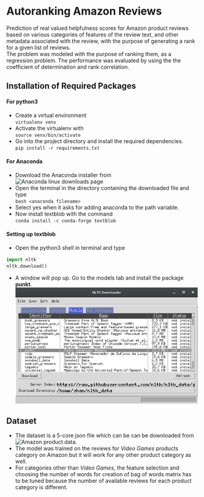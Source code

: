 # Autoranking Amazon Reviews

Prediction of real valued helpfulness scores for Amazon product reviews based on various categories of features of the review text, and other metadata associated with the review, with the purpose of generating a rank for a given list of reviews.  
The problem was modeled with the purpose of ranking them, as a regression problem. The performance was evaluated by using the the coefficient of determination and rank correlation.

## Installation of Required Packages

#### For python3
+ Create a virtual environment  
`virtualenv venv`
+ Activate the virtualenv with  
`source venv/bin/activate`
+ Go into the project directory and install the required dependencies.  
`pip install -r requirements.txt`

#### For Anaconda
+ Download the Anaconda installer from ![Anaconda linux downloads page](https://www.anaconda.com/download/#linux)
+ Open the terminal in the directory containing the downloaded file and type  
`bash <anaconda filename>`
+ Select yes when it asks for adding anaconda to the path variable.
+ Now install textblob with the command  
`conda install -c conda-forge textblob`

#### Setting up textblob
+ Open the python3 shell in terminal and type
```python
import nltk
nltk.download()
```
+ A window will pop up. Go to the models tab and install the package **punkt**.  
![Install punkt](setup_nltk.png)

## Dataset

+ The dataset is a 5-core json file which can be can be downloaded from ![Amazon product data](http://jmcauley.ucsd.edu/data/amazon/).
+ The model was trained on the reviews for *Video Games* products category on Amazon but it will work for any other product category as well.
+ For categories other than *Video Games*, the feature selection and choosing the number of words for creation of bag of words matrix has to be tuned because the number of available reviews for each product category is different.
